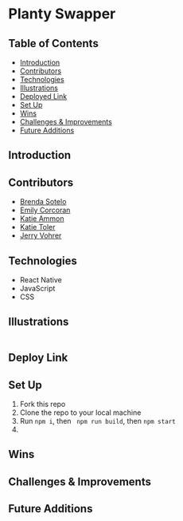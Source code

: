 # Planty Swapper
## Table of Contents
  - [Introduction](#Introduction)
  - [Contributors](#Contributors)
  - [Technologies](#Technologies)
  - [Illustrations](#Illustrations)
  - [Deployed Link](#Deployed-Page)
  - [Set Up](#Set-Up)
  - [Wins](#Wins)
  - [Challenges & Improvements](#Challenges-&-Improvements)
  - [Future Additions](#Future-Additions)

## Introduction


## Contributors
- [Brenda Sotelo](https://gist.github.com/BrendaSotel0)
- [Emily Corcoran]()
- [Katie Ammon]()
- [Katie Toler]()
- [Jerry Vohrer]()

## Technologies
- React Native
- JavaScript
- CSS

## Illustrations
![]()

## Deploy Link

## Set Up
1. Fork this repo  
2. Clone the repo to your local machine   
3. Run `npm i`, then ` npm run build`, then `npm start`
4. 


## Wins

## Challenges & Improvements


## Future Additions
